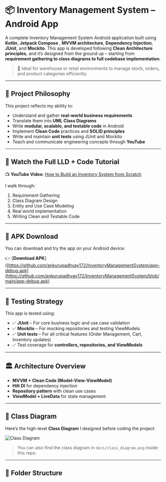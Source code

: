 # 📦 Inventory Management System – Android App

A complete Inventory Management System Android application built using **Kotlin**, **Jetpack Compose** , **MVVM architecture**,  **Dependency Injection**, **JUnit**, and **Mockito**. This app is developed following **Clean Architecture principles**, and it’s designed from the ground up – starting from **requirement gathering to class diagrams to full codebase implementation**.

> 🎯 Ideal for warehouse or retail environments to manage stock, orders, and product categories efficiently.

---

## 🧠 Project Philosophy

This project reflects my ability to:
- Understand and gather **real-world business requirements**
- Translate them into **UML Class Diagrams**
- Write **modular, scalable, and testable code** in Android
- Implement **Clean Code** practices and **SOLID principles**
- Write and maintain **unit tests** using JUnit and Mockito
- Teach and communicate engineering concepts through **YouTube**

---

## 🎥 Watch the Full LLD + Code Tutorial

📺 **YouTube Video**: [How to Build an Inventory System from Scratch](https://www.youtube.com/watch?v=YOUR_VIDEO_LINK_HERE)

I walk through:
1. Requirement Gathering  
2. Class Diagram Design  
3. Entity and Use Case Modeling  
4. Real world implementation 
5. Writing Clean and Testable Code  

---

## 📱 APK Download

You can download and try the app on your Android device:

👉 [**Download APK**]([https://github.com/ankurupadhyay172/InventoryManagementSystem/app-debug.apk](https://github.com/ankurupadhyay172/InventoryManagementSystem/blob/main/app-debug.apk)

---

## 🧪 Testing Strategy

This app is tested using:

- ✅ **JUnit** – For core business logic and use case validation
- ✅ **Mockito** – For mocking repositories and testing ViewModels
- ✅ **Unit tests** – For all critical features (Order Management, Cart, Inventory updates)
- ✅ Test coverage for **controllers, repositories, and ViewModels**

---

## 🏛️ Architecture Overview

- **MVVM + Clean Code (Model-View-ViewModel)**  
- **Hilt DI** for dependency injection  
- **Repository pattern** with clean use cases  
- **ViewModel + LiveData** for state management  

---

## 📐 Class Diagram

Here’s the high-level **Class Diagram** I designed before coding the project:

![Class Diagram](./docs/class_diagram.png)

> You can also find the class diagram in `docs/class_diagram.png` inside this repo.

---

## 📂 Folder Structure


